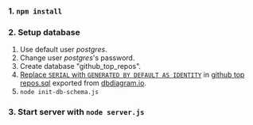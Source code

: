 ### 1. `npm install`

### 2. Setup database

1. Use default user *postgres*.
1. Change user *postgres*'s password.
1. Create database "github_top_repos".
1. [Replace `SERIAL` with `GENERATED BY DEFAULT AS IDENTITY`]( https://stackoverflow.com/a/73496296/9157799) in [github top repos.sql](github%20top%20repos.sql) exported from [dbdiagram.io](https://community.dbdiagram.io/t/auto-increment-field/75/6?u=imambungo).
1. `node init-db-schema.js`

### 3. Start server with `node server.js`
